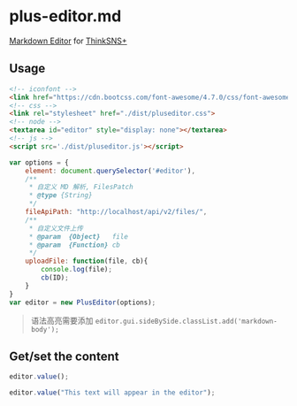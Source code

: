 # plus-editor.md

[Markdown Editor](https://jsonleex.github.io/plus-editor.md/test/) for [ThinkSNS+](https://github.com/JsonLeex/thinksns-plus) 


## Usage

```html
<!-- iconfont -->
<link href="https://cdn.bootcss.com/font-awesome/4.7.0/css/font-awesome.css" rel="stylesheet">
<!-- css -->
<link rel="stylesheet" href="./dist/pluseditor.css">
<!-- node -->
<textarea id="editor" style="display: none"></textarea>
<!-- js -->
<script src='./dist/pluseditor.js'></script>
```

```javascript
var options = {
    element: document.querySelector('#editor'),
    /**
     * 自定义 MD 解析, FilesPatch
     * @type {String}
     */
    fileApiPath: "http://localhost/api/v2/files/",
    /**
     * 自定义文件上传
     * @param  {Object}   file
     * @param  {Function} cb
     */
    uploadFile: function(file, cb){
        console.log(file);
        cb(ID);
    }
}
var editor = new PlusEditor(options);
```

> 语法高亮需要添加 `editor.gui.sideBySide.classList.add('markdown-body');`

## Get/set the content

```javascript
editor.value();
```

```javascript
editor.value("This text will appear in the editor");
```